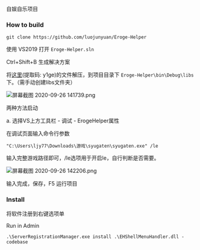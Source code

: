 自娱自乐项目

### How to build

`git clone https://github.com/luojunyuan/Eroge-Helper` 

使用 VS2019 打开 `Eroge-Helper.sln`

Ctrl+Shift+B 生成解决方案

将[这里](https://pan.baidu.com/s/1Pk0cxsv84NtVdBbBlytSxQ)(提取码: y1ge)的文件解压，到项目目录下 `Eroge-Helper\bin\Debug\libs` 下。（需手动创建libs文件夹）

![屏幕截图 2020-09-26 141739.png](https://i.loli.net/2020/09/26/9QDZKaIwBbfu2eM.png)



两种方法启动

a.  选择VS上方工具栏 - 调试 - ErogeHelper属性

在调试页面输入命令行参数

`"C:\Users\ljy77\Downloads\游戏\syugaten\syugaten.exe" /le`

输入完整游戏路径即可，/le选项用于开启le，自行判断是否需要。

![屏幕截图 2020-09-26 142206.png](https://i.loli.net/2020/09/26/eKrl8tziucgqLZE.png)

输入完成，保存，F5 运行项目

### Install

将软件注册到右键选项单

Run in Admin

`.\ServerRegistrationManager.exe install .\EHShellMenuHandler.dll -codebase`
